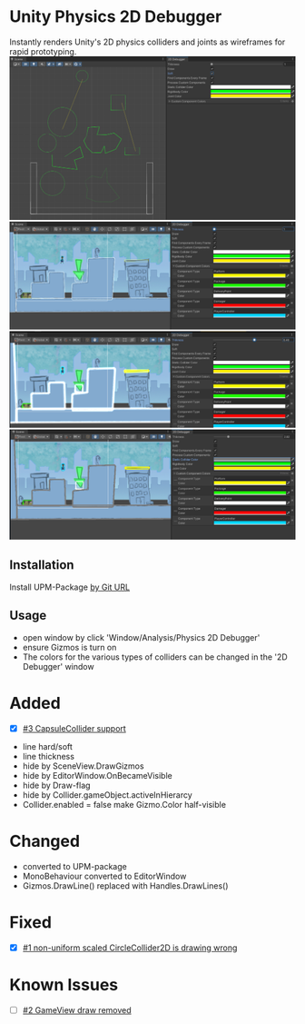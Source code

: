 # Unity Physics 2D Debugger

Instantly renders Unity's 2D physics colliders and joints as wireframes for rapid prototyping.
![](https://github.com/mitay-walle/com.mitay-walle.physics2d-debugger/blob/master/Documentation~/screenshot.png)
![](https://github.com/mitay-walle/com.mitay-walle.physics2d-debugger/blob/master/Documentation~/Screenshot_3.png)
![](https://github.com/mitay-walle/com.mitay-walle.physics2d-debugger/blob/master/Documentation~/Screenshot_2.png)
![](https://github.com/mitay-walle/com.mitay-walle.physics2d-debugger/blob/master/Documentation~/Screenshot_1.png)

## Installation
Install UPM-Package [by Git URL](https://docs.unity3d.com/Manual/upm-ui-giturl.html)

## Usage
- open window by click 'Window/Analysis/Physics 2D Debugger'
- ensure Gizmos is turn on
- The colors for the various types of colliders can be changed in the '2D Debugger' window
# Added
- [X] [#3 CapsuleCollider support](/../../issues/3) 
- line hard/soft
- line thickness
- hide by SceneView.DrawGizmos
- hide by EditorWindow.OnBecameVisible
- hide by Draw-flag
- hide by Collider.gameObject.activeInHierarcy 
- Collider.enabled = false make Gizmo.Color half-visible
# Changed
- converted to UPM-package
- MonoBehaviour converted to EditorWindow
- Gizmos.DrawLine() replaced with Handles.DrawLines()
# Fixed
- [X] [#1 non-uniform scaled CircleCollider2D is drawing wrong](/../../issues/1) 
# Known Issues
- [ ] [#2 GameView draw removed](/../../issues/2) 
